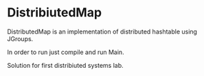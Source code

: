 # DistribiutedMap
DistributedMap is an implementation of distributed hashtable using JGroups.

In order to run just compile and run Main.

Solution for first distribiuted systems lab.

